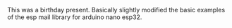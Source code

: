 This was a birthday present. Basically slightly modified the basic examples of the esp mail library for arduino nano esp32.
